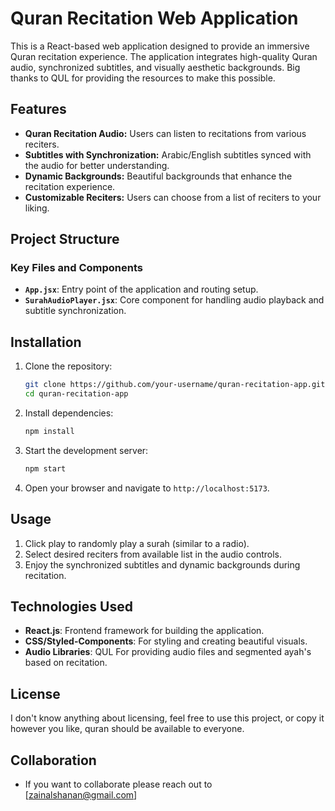 
# Quran Recitation Web Application

This is a React-based web application designed to provide an immersive Quran recitation experience. The application integrates high-quality Quran audio, synchronized subtitles, and visually aesthetic backgrounds. Big thanks to QUL for providing the resources to make this possible.

## Features

- **Quran Recitation Audio:** Users can listen to recitations from various reciters.
- **Subtitles with Synchronization:** Arabic/English subtitles synced with the audio for better understanding.
- **Dynamic Backgrounds:** Beautiful backgrounds that enhance the recitation experience.
- **Customizable Reciters:** Users can choose from a list of reciters to your liking.

## Project Structure

### Key Files and Components

- **`App.jsx`**: Entry point of the application and routing setup.
- **`SurahAudioPlayer.jsx`**: Core component for handling audio playback and subtitle synchronization.

## Installation

1. Clone the repository:
   ```bash
   git clone https://github.com/your-username/quran-recitation-app.git
   cd quran-recitation-app
   ```

2. Install dependencies:
   ```bash
   npm install
   ```

3. Start the development server:
   ```bash
   npm start
   ```

4. Open your browser and navigate to `http://localhost:5173`.

## Usage

1. Click play to randomly play a surah (similar to a radio).
2. Select desired reciters from available list in the audio controls.
3. Enjoy the synchronized subtitles and dynamic backgrounds during recitation.

## Technologies Used

- **React.js**: Frontend framework for building the application.
- **CSS/Styled-Components**: For styling and creating beautiful visuals.
- **Audio Libraries**: QUL For providing audio files and segmented ayah's based on recitation.


## License

I don't know anything about licensing, feel free to use this project, or copy it however you like, quran should be available to everyone.

## Collaboration

- If you want to collaborate please reach out to [zainalshanan@gmail.com]

